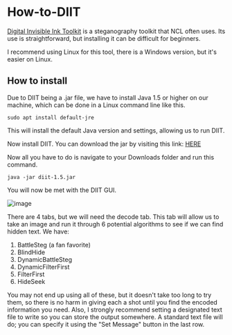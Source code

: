 # How-to-DIIT

[Digital Invisible Ink Toolkit](https://diit.sourceforge.net/index.html) is a steganography toolkit that NCL often uses. Its use is straightforward, but installing it can be difficult for beginners. 

I recommend using Linux for this tool, there is a Windows version, but it's easier on Linux.

## How to install

Due to DIIT being a .jar file, we have to install Java 1.5 or higher on our machine, which can be done in a Linux command line like this.

```
sudo apt install default-jre
```
This will install the default Java version and settings, allowing us to run DIIT.

Now install DIIT. You can download the jar by visiting this link: [HERE](https://sourceforge.net/projects/diit/files/diit/1.5/diit-1.5.jar/download?use_mirror=phoenixnap)

Now all you have to do is navigate to your Downloads folder and run this command.

```
java -jar diit-1.5.jar
```

You will now be met with the DIIT GUI. 

![image](https://github.com/JoshuaHartz/How-to-DIIT/assets/102620766/df64b5d9-bab7-4d76-bd4c-35630cc0a6b4)




There are 4 tabs, but we will need the decode tab. This tab will allow us to take an image and run it through 6 potential algorithms to see if we can find hidden text. We have:

1. BattleSteg (a fan favorite)
2. BlindHide
3. DynamicBattleSteg
4. DynamicFilterFirst
5. FilterFirst
6. HideSeek

You may not end up using all of these, but it doesn't take too long to try them, so there is no harm in giving each a shot until you find the encoded information you need. Also, I strongly recommend setting a designated text file to write so you can store the output somewhere. A standard text file will do; you can specify it using the "Set Message" button in the last row. 

